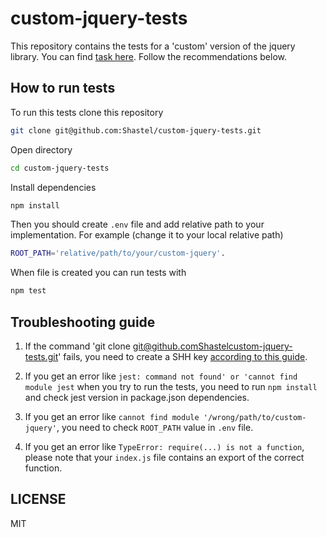 # custom-jquery-tests

This repository contains the tests for a 'custom' version of the jquery library.
You can find [task here](https://rolling-scopes-school.github.io/epam-short-track/core-js-ts/tasks/custom-jquery/).
Follow the recommendations below.

## How to run tests

To run this tests clone this repository
```sh
git clone git@github.com:Shastel/custom-jquery-tests.git
```

Open directory
```sh
cd custom-jquery-tests
```

Install dependencies
```sh
npm install
```

Then you should create `.env` file and add relative path to your implementation.
For example (change it to your local relative path)
```sh
ROOT_PATH='relative/path/to/your/custom-jquery'.
```

When file is created you can run tests with
```sh
npm test
```
## Troubleshooting guide

1. If the command 'git clone git@github.comShastelcustom-jquery-tests.git' fails, 
you need to create a SHH key [according to this guide](https://docs.github.com/en/authentication/connecting-to-github-with-ssh/generating-a-new-ssh-key-and-adding-it-to-the-ssh-agent).

2. If you get an error like `jest: command not found' or 'cannot find module jest` when you try to run the tests, 
you need to run `npm install` and check jest version in package.json dependencies. 

3. If you get an error like `cannot find module '/wrong/path/to/custom-jquery'`, you need to check 
`ROOT_PATH` value in `.env` file.

4. If you get an error like `TypeError: require(...) is not a function`, please note that your ```index.js``` 
file contains an export of the correct function.


## LICENSE

MIT
